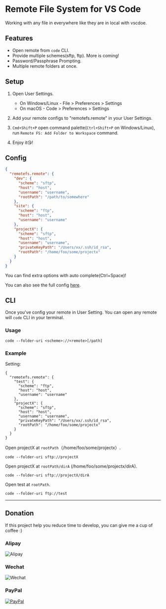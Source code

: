 # Remote File System for VS Code

Working with any file in everywhere like they are in local with vscdoe.

## Features

* Open remote from `code` CLI.
* Provide multiple schemes(sftp, ftp). More is coming!
* Password/Passphrase Prompting.
* Multiple remote folders at once.

## Setup

1.  Open User Settings.

    * On Windows/Linux - File > Preferences > Settings
    * On macOS - Code > Preferences > Settings

2.  Add your remote configs to "remotefs.remote" in your User Settings.
3.  `Cmd+Shift+P` open command palette(`Ctrl+Shift+P` on Windows/Linux), run `Remote FS: Add Folder to Workspace` command.
4.  Enjoy it😘!

## Config

```json
{
  "remotefs.remote": {
    "dev": {
      "scheme": "sftp",
      "host": "host",
      "username": "username",
      "rootPath": "/path/to/somewhere"
    },
    "site": {
      "scheme": "ftp",
      "host": "host",
      "username": "username"
    },
    "projectX": {
      "scheme": "sftp",
      "host": "host",
      "username": "username",
      "privateKeyPath": "/Users/xx/.ssh/id_rsa",
      "rootPath": "/home/foo/some/projectx"
    }
  }
}
```

You can find extra options with auto complete(Ctrl+Space)!

You can also see the full config [here](https://github.com/liximomo/vscode-remote-fs/wiki/config).

## CLI
Once you've config your remote in User Setting. You can open any remote will `code` CLI in your terminal.

### Usage

```
code --folder-uri <scheme>://<remote>[/path]
```

### Example

Setting: 

```
{
  "remotefs.remote": {
    "test": {
      "scheme": "ftp",
      "host": "host",
      "username": "username"
    },
    "projectX": {
      "scheme": "sftp",
      "host": "host",
      "username": "username",
      "privateKeyPath": "/Users/xx/.ssh/id_rsa",
      "rootPath": "/home/foo/some/projectx"
    }
  }
}
```

Open projectX at `rootPath`（/home/foo/some/projectx）.

```
code --folder-uri sftp://projectX
```

Open projectX at `rootPath/dirA` (/home/foo/some/projectx/dirA).

```
code --folder-uri sftp://projectX/dirA
```

Open test at `rootPath`.

```
code --folder-uri ftp://test
```
---

## Donation

If this project help you reduce time to develop, you can give me a cup of coffee :)

### Alipay

![Alipay](https://raw.githubusercontent.com/liximomo/vscode-sftp/master/assets/alipay.png)

### Wechat

![Wechat](https://raw.githubusercontent.com/liximomo/vscode-sftp/master/assets/wechat.png)

### PayPal

[![PayPal](https://img.shields.io/badge/Donate-PayPal-green.svg)](https://paypal.me/liximomo)
